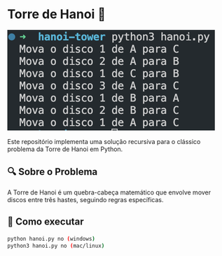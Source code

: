 # Torre de Hanoi 🗼
![alt text](image.png)

Este repositório implementa uma solução recursiva para o clássico problema da Torre de Hanoi em Python.

## 🔍 Sobre o Problema

A Torre de Hanoi é um quebra-cabeça matemático que envolve mover discos entre três hastes, seguindo regras específicas.

## 🚀 Como executar

```bash
python hanoi.py no (windows)
python3 hanoi.py no (mac/linux)
